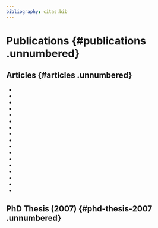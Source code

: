 ```yaml
---
bibliography: citas.bib
---
```


Publications {#publications .unnumbered}
============

Articles {#articles .unnumbered}
--------

-   
-   
-   
-   
-   
-   
-   
-   
-   
-   
-   
-   
-   
-   
-   
-   
-   

PhD Thesis (2007) {#phd-thesis-2007 .unnumbered}
-----------------
